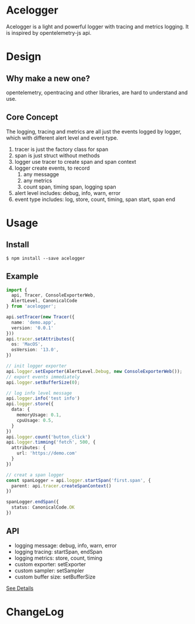 # Acelogger

Acelogger is a light and powerful logger with tracing and metrics logging. It is inspired by opentelemetry-js api.

# Design

## Why make a new one?
opentelemetry, opentracing and other libraries, are hard to understand and use.

## Core Concept
The logging, tracing and metrics are all just the events logged by logger, which with different alert level and event type.

1. tracer is just the factory class for span
2. span is just struct without methods
3. logger use tracer to create span and span context
4. logger create events, to record
   1. any messagge
   2. any metrics
   3. count span, timing span, logging span
5. alert level includes: debug, info, warn, error
6. event type includes: log, store, count, timing, span start, span end

# Usage

## Install

```
$ npm install --save acelogger
```

## Example
```typescript
import {
  api, Tracer, ConsoleExporterWeb,
  AlertLevel, CanonicalCode
} from 'acelogger';

api.setTracer(new Tracer({
  name: 'demo.app',
  version: '0.0.1'
}))
api.tracer.setAttributes({
  os: 'MacOS',
  osVersion: '13.0',
})

// init logger exporter
api.logger.setExporter(AlertLevel.Debug, new ConsoleExporterWeb());
// export events immediately
api.logger.setBufferSize(0);

// log info level message
api.logger.info('test info')
api.logger.store({
  data: {
    memoryUsage: 0.1,
    cpuUsage: 0.5,
  }
})
api.logger.count('button_click')
api.logger.timming('fetch', 500, {
  attributes: {
    url: 'https://demo.com'
  }
})

// creat a span logger
const spanLogger = api.logger.startSpan('first.span', {
  parent: api.tracer.createSpanContext()
})

spanLogger.endSpan({
  status: CanonicalCode.OK
})
```

## API
* logging message: debug, info, warn, error
* logging tracing: startSpan, endSpan
* logging metrics: store, count, timing
* custom exporter: setExporter
* custom sampler: setSampler
* custom buffer size: setBufferSize

[See Details](./src/api)

# ChangeLog
